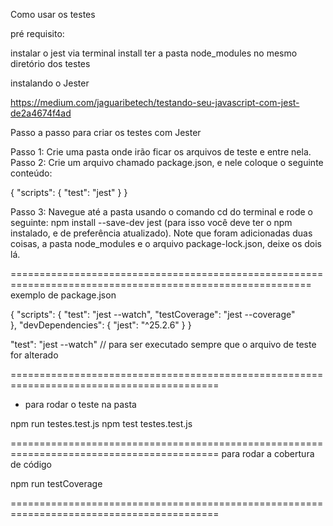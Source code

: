 Como usar os testes

pré requisito:

instalar o jest via terminal install 
ter a pasta node_modules no mesmo diretório dos testes

instalando o Jester

https://medium.com/jaguaribetech/testando-seu-javascript-com-jest-de2a4674f4ad

Passo a passo para criar os testes com Jester

Passo 1: Crie uma pasta onde irão ficar os arquivos de teste e entre nela.
Passo 2: Crie um arquivo chamado package.json, e nele coloque o seguinte conteúdo:

{
  "scripts": {
    "test": "jest"
  }
}

Passo 3: Navegue até a pasta usando o comando cd do terminal e rode o seguinte: 
npm install --save-dev jest (para isso você deve ter o npm instalado, e de preferência atualizado). Note 
que foram adicionadas duas coisas, a pasta node_modules e o arquivo package-lock.json, deixe os dois lá.

==========================================================================================================
exemplo de package.json

{
  "scripts": {
    "test": "jest --watch",
    "testCoverage": "jest --coverage"  
  },
  "devDependencies": {
    "jest": "^25.2.6"
  }
}

"test": "jest --watch"  // para ser executado sempre que o arquivo de teste for alterado

==========================================================================================
- para rodar o teste na pasta

npm run testes.test.js
npm test testes.test.js

==========================================================================================
para rodar a cobertura de código

npm run testCoverage

==========================================================================================